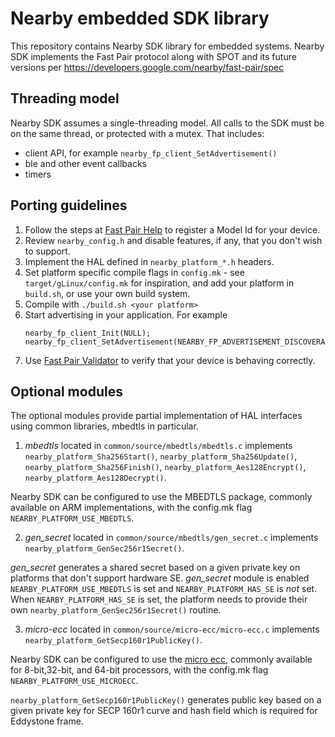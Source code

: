 # Nearby embedded SDK library

This repository contains Nearby SDK library for embedded systems. Nearby SDK
implements the Fast Pair protocol along with SPOT and its future versions per
https://developers.google.com/nearby/fast-pair/spec


## Threading model

Nearby SDK assumes a single-threading model. All calls to the SDK must be on the same thread, or protected with a mutex. That includes:
- client API, for example `nearby_fp_client_SetAdvertisement()`
- ble and other event callbacks
- timers

## Porting guidelines

1. Follow the steps at [Fast Pair Help](https://developers.google.com/nearby/fast-pair/help) to
   register a Model Id for your device.
1. Review `nearby_config.h` and disable features, if any, that you don't
   wish to support.
1. Implement the HAL defined in `nearby_platform_*.h` headers.
1. Set platform specific compile flags in `config.mk` - see 
   `target/gLinux/config.mk` for inspiration, and add your platform in
   `build.sh`, or use your own build system.
1. Compile with `./build.sh <your platform>`
1. Start advertising in your application. For example
    ```
    nearby_fp_client_Init(NULL);
    nearby_fp_client_SetAdvertisement(NEARBY_FP_ADVERTISEMENT_DISCOVERABLE);
    ```
1. Use [Fast Pair Validator](https://play.google.com/store/apps/details?id=com.google.location.nearby.apps.fastpair.validator) to verify that your device is behaving correctly.

## Optional modules
The optional modules provide partial implementation of HAL interfaces using common libraries, mbedtls in particular.

1. *mbedtls* located in `common/source/mbedtls/mbedtls.c` implements `nearby_platform_Sha256Start()`, `nearby_platform_Sha256Update()`, `nearby_platform_Sha256Finish()`, `nearby_platform_Aes128Encrypt()`, `nearby_platform_Aes128Decrypt()`.

Nearby SDK can be configured to use the MBEDTLS package, commonly available on ARM
implementations, with the config.mk flag `NEARBY_PLATFORM_USE_MBEDTLS`.

2. *gen_secret* located in `common/source/mbedtls/gen_secret.c` implements `nearby_platform_GenSec256r1Secret()`.

*gen_secret* generates a shared secret based on a given private key on platforms that don't support hardware SE. *gen_secret* module is enabled `NEARBY_PLATFORM_USE_MBEDTLS` is set and `NEARBY_PLATFORM_HAS_SE` is *not* set. When `NEARBY_PLATFORM_HAS_SE` is set, the platform needs to provide their own `nearby_platform_GenSec256r1Secret()` routine.

3. *micro-ecc* located in `common/source/micro-ecc/micro-ecc.c` implements `nearby_platform_GetSecp160r1PublicKey()`.

Nearby SDK can be configured to use the [micro ecc](https://github.com/kmackay/micro-ecc), commonly available for 8-bit,32-bit, and 64-bit processors, with the config.mk flag `NEARBY_PLATFORM_USE_MICROECC`.

`nearby_platform_GetSecp160r1PublicKey()` generates public key based on a given private key for SECP 160r1 curve and hash field which is required for Eddystone frame.